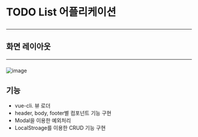 # TODO List 어플리케이션<hr>

## 화면 레이아웃 <hr>
![image](https://user-images.githubusercontent.com/97106584/164150312-fe6a2ea5-de95-429c-8232-3902b6802ffc.png)

## 기능
- vue-cli. 뷰 로더
- header, body, footer별 컴포넌트 기능 구현
- Modal을 이용한 예외처리
- LocalStroage를 이용한 CRUD 기능 구현
